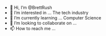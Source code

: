 - 👋 Hi, I’m @BrettRush
- 👀 I’m interested in ... The tech industry 
- 🌱 I’m currently learning ... Computer Science
- 💞️ I’m looking to collaborate on ...
- 📫 How to reach me ...

<!---
BrettRush/BrettRush is a ✨ special ✨ repository because its `README.md` (this file) appears on your GitHub profile.
You can click the Preview link to take a look at your changes.
--->
